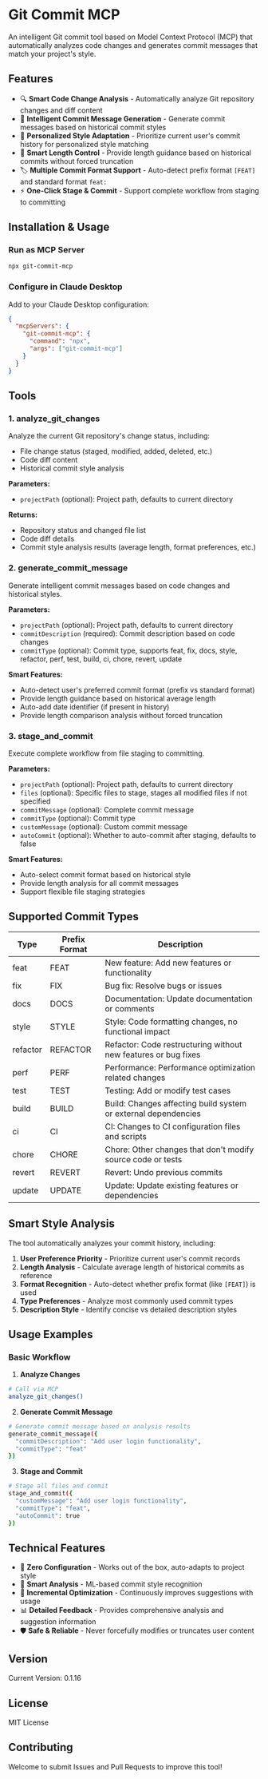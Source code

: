 # Git Commit MCP

An intelligent Git commit tool based on Model Context Protocol (MCP) that automatically analyzes code changes and generates commit messages that match your project's style.

## Features

- 🔍 **Smart Code Change Analysis** - Automatically analyze Git repository changes and diff content
- 📝 **Intelligent Commit Message Generation** - Generate commit messages based on historical commit styles
- 🎯 **Personalized Style Adaptation** - Prioritize current user's commit history for personalized style matching
- 📏 **Smart Length Control** - Provide length guidance based on historical commits without forced truncation
- 🏷️ **Multiple Commit Format Support** - Auto-detect prefix format `[FEAT]` and standard format `feat:`
- ⚡ **One-Click Stage & Commit** - Support complete workflow from staging to committing

## Installation & Usage

### Run as MCP Server

```bash
npx git-commit-mcp
```

### Configure in Claude Desktop

Add to your Claude Desktop configuration:

```json
{
  "mcpServers": {
    "git-commit-mcp": {
      "command": "npx",
      "args": ["git-commit-mcp"]
    }
  }
}
```

## Tools

### 1. analyze_git_changes

Analyze the current Git repository's change status, including:
- File change status (staged, modified, added, deleted, etc.)
- Code diff content
- Historical commit style analysis

**Parameters:**
- `projectPath` (optional): Project path, defaults to current directory

**Returns:**
- Repository status and changed file list
- Code diff details
- Commit style analysis results (average length, format preferences, etc.)

### 2. generate_commit_message

Generate intelligent commit messages based on code changes and historical styles.

**Parameters:**
- `projectPath` (optional): Project path, defaults to current directory
- `commitDescription` (required): Commit description based on code changes
- `commitType` (optional): Commit type, supports feat, fix, docs, style, refactor, perf, test, build, ci, chore, revert, update

**Smart Features:**
- Auto-detect user's preferred commit format (prefix vs standard format)
- Provide length guidance based on historical average length
- Auto-add date identifier (if present in history)
- Provide length comparison analysis without forced truncation

### 3. stage_and_commit

Execute complete workflow from file staging to committing.

**Parameters:**
- `projectPath` (optional): Project path, defaults to current directory
- `files` (optional): Specific files to stage, stages all modified files if not specified
- `commitMessage` (optional): Complete commit message
- `commitType` (optional): Commit type
- `customMessage` (optional): Custom commit message
- `autoCommit` (optional): Whether to auto-commit after staging, defaults to false

**Smart Features:**
- Auto-select commit format based on historical style
- Provide length analysis for all commit messages
- Support flexible file staging strategies

## Supported Commit Types

| Type | Prefix Format | Description |
|------|---------------|-------------|
| feat | FEAT | New feature: Add new features or functionality |
| fix | FIX | Bug fix: Resolve bugs or issues |
| docs | DOCS | Documentation: Update documentation or comments |
| style | STYLE | Style: Code formatting changes, no functional impact |
| refactor | REFACTOR | Refactor: Code restructuring without new features or bug fixes |
| perf | PERF | Performance: Performance optimization related changes |
| test | TEST | Testing: Add or modify test cases |
| build | BUILD | Build: Changes affecting build system or external dependencies |
| ci | CI | CI: Changes to CI configuration files and scripts |
| chore | CHORE | Chore: Other changes that don't modify source code or tests |
| revert | REVERT | Revert: Undo previous commits |
| update | UPDATE | Update: Update existing features or dependencies |

## Smart Style Analysis

The tool automatically analyzes your commit history, including:

1. **User Preference Priority** - Prioritize current user's commit records
2. **Length Analysis** - Calculate average length of historical commits as reference
3. **Format Recognition** - Auto-detect whether prefix format (like `[FEAT]`) is used
4. **Type Preferences** - Analyze most commonly used commit types
5. **Description Style** - Identify concise vs detailed description styles

## Usage Examples

### Basic Workflow

1. **Analyze Changes**
```bash
# Call via MCP
analyze_git_changes()
```

2. **Generate Commit Message**
```bash
# Generate commit message based on analysis results
generate_commit_message({
  "commitDescription": "Add user login functionality",
  "commitType": "feat"
})
```

3. **Stage and Commit**
```bash
# Stage all files and commit
stage_and_commit({
  "customMessage": "Add user login functionality",
  "commitType": "feat",
  "autoCommit": true
})
```

## Technical Features

- 🚀 **Zero Configuration** - Works out of the box, auto-adapts to project style
- 🧠 **Smart Analysis** - ML-based commit style recognition
- 🔄 **Incremental Optimization** - Continuously improves suggestions with usage
- 📊 **Detailed Feedback** - Provides comprehensive analysis and suggestion information
- 🛡️ **Safe & Reliable** - Never forcefully modifies or truncates user content

## Version

Current Version: 0.1.16

## License

MIT License

## Contributing

Welcome to submit Issues and Pull Requests to improve this tool!